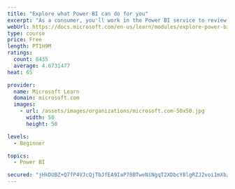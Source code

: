 ```yaml
---
title: "Explore what Power BI can do for you"
excerpt: "As a consumer, you'll work in the Power BI service to review and interact with content that has been shared with you. This module provides the foundational information that you need to work effectively in the Power BI service."
webUrl: https://docs.microsoft.com/en-us/learn/modules/explore-power-bi-service/
type: course
price: Free
length: PT1H9M
ratings:
  count: 8435
  average: 4.6731477
heat: 65

provider:
  name: Microsoft Learn
  domain: microsoft.com
  images:
    - url: /assets/images/organizations/microsoft.com-50x50.jpg
      width: 50
      height: 50

levels:
  - Beginner

topics:
  - Power BI

secured: "jHkDUBZ+Q7fP4VJcQjTbJfEA9IaP70BTweNiNgqT2XDbcY8lgRZJ2voi1mXb/nj49yUotK3HQtyoVWyHUUCwpeR2DRLOr4BG0wLeDkcfmHz3KHUV0njW7xsIa1kKJPptha6RKoctGKXAl7cfx/tMmiHPnit6dVekVuGbQMhHBOASnHKhg1sxGalV0fDFU1TG7tguV00PNd8tWNSsrrKFg4/XZNRblV1dETUzx5AhXESgVs4DDgJTV+faVw+Hz6QlkDw7tF30gNHvuMZFD0JliYu4+RP6R7Mp/wPCHBvTVj5F4ocxU4aLcXvVFJvWP1HcVaktX3vN1BiScdRKn2zIoqDLwbwCoZil7RuLKtl9dThtnB4AVlk7ZbtTj71HTmhiZimhDE/Mbz/1+qIILhO/Ky+Cz7QQoctLmYdFSGxB8wo=;vqv19/d4+6z0B3nmKIaYeA=="
---
```


